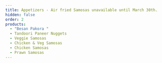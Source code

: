 ```yaml
---
title: Appetizers - Air fried Samosas unavailable until March 30th.
hidden: false
order: 2
products:
  - "Besan Pakora "
  - Tandoori Paneer Nuggets
  - Veggie Samosas
  - Chicken & Veg Samosas
  - Chicken Samosas
  - Prawn Samosas
---
```

